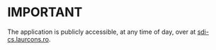 # IMPORTANT

The application is publicly accessible, at any time of day, over at [sdi-cs.laurcons.ro](https://sdi-cs.laurcons.ro).
